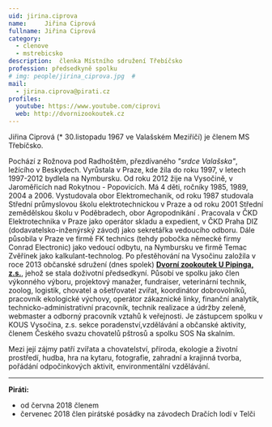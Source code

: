 ```yaml
---
uid: jirina.ciprova            
name:     Jiřina Ciprová        
fullname: Jiřina Ciprová      
category:                 
  - clenove
  - mstrebicsko
description:  členka Místního sdružení Třebíčsko 
profession: předsedkyně spolku 
# img: people/jirina_ciprova.jpg  #
mail:
  - jirina.ciprova@pirati.cz
profiles:
  youtube: https://www.youtube.com/ciprovi  
  web: http://dvornizookoutek.cz 
---
```


Jiřina Ciprová (* 30.listopadu 1967 ve Valašském Meziříčí) je členem MS Třebíčsko. 

Pochází z Rožnova pod Radhoštěm, přezdívaného _"srdce  Valašska"_, ležícího v Beskydech.
Vyrůstala v Praze, kde žila do roku 1997, v letech 1997-2012 bydlela na Nymbursku.  Od roku 2012 žije na Vysočině, v 
Jaroměřicích nad Rokytnou - Popovicích. Má 4 děti, ročníky 1985, 1989, 2004 a 2006. Vystudovala obor Elektromechanik, od 
roku 1987 studovala Střední průmyslovou školu elektrotechnickou  v Praze a od roku 2001 Střední zemědělskou školu v 
Poděbradech, obor Agropodnikání . Pracovala v ČKD Elektrotechnika v Praze jako operátor skladu a expedient, v ČKD 
Praha DIZ (dodavatelsko-inženýrský závod) jako sekretářka vedoucího odboru. Dále působila v Praze ve firmě FK 
technics (tehdy pobočka německé firmy Conrad Electronic) jako vedoucí odbytu, na Nymbursku ve firmě Temac Zvěřínek 
jako kalkulant-technolog. Po přestěhování na Vysočinu založila v roce 2013 občanské sdružení (dnes spolek) **[Dvorní 
zookoutek U Pipinga, z.s.](http://dvornizookoutek.cz)**, jehož se stala doživotní předsedkyní.  Působí ve spolku jako 
člen výkonného výboru, projektový manažer, fundraiser, veterinární technik, zoolog, logistik, chovatel a ošetřovatel 
zvířat, koordinátor dobrovolníků, pracovník ekologické výchovy, operátor zákaznické linky, finanční analytik, 
technicko-administrativní pracovník, technik realizace a údržby zeleně, webmaster a odborný pracovník vztahů k 
veřejnosti. Je zástupcem spolku v KOUS Vysočina, z.s. sekce poradenství,vzdělávání a občanské aktivity, členem Českého svazu chovatelů pštrosů a spolku SOS Na skalním.
  
Mezi její zájmy patří zvířata a chovatelství, příroda, ekologie a životní prostředí, hudba, hra na kytaru, fotografie, 
zahradní a krajinná tvorba, pořádání odpočinkových aktivit, environmentální vzdělávání.

---

**Piráti:**
* od června 2018 členem
* červenec 2018 člen pirátské posádky na závodech Dračích lodí v Telči
